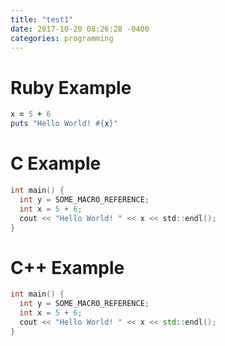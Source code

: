 ```yaml
---
title: "test1"
date: 2017-10-20 08:26:28 -0400
categories: programming
---
```


# Ruby Example

```ruby
x = 5 + 6
puts "Hello World! #{x}"
```

# C Example

```c
int main() {
  int y = SOME_MACRO_REFERENCE;
  int x = 5 + 6;
  cout << "Hello World! " << x << std::endl();
}
```

# C++ Example

```cpp
int main() {
  int y = SOME_MACRO_REFERENCE;
  int x = 5 + 6;
  cout << "Hello World! " << x << std::endl();
}
```
